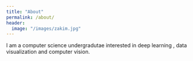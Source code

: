 ```yaml
---
title: "About"
permalink: /about/
header:
  image: "/images/zakim.jpg"
---
```


I am a computer science undergradutae interested in deep learning , data visualization and computer vision.
